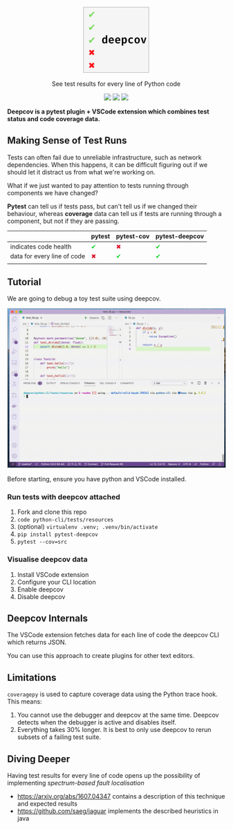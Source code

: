 <p align="center">
  <img width="150" src="docs/icon.png" style="border: 1px solid rgba(0,0,0,0.3)" />
</p>
<p align="center">See test results for every line of Python code

</p>
<p align="center">
  <a href="https://pypi.org/project/pytest-deepcov"><img src="https://img.shields.io/pypi/pyversions/pytest-deepcov?logo=python&logoColor=white" /></a>
  <a href="https://pypi.org/project/pytest-deepcov"><img src="https://img.shields.io/pypi/v/pytest-deepcov?logo=python&logoColor=white" /></a>
  <a href="https://twitter.com/treebeardtech"><img src="https://img.shields.io/static/v1?label=twitter&message=follow&color=blue&logo=twitter" /></a>
</p>

**Deepcov is a pytest plugin + VSCode extension which combines test status and code coverage data.**


<!-- Deepcov combines test results with code coverage data to help you understand the root cause of failures. -->

## Making Sense of Test Runs

Tests can often fail due to unreliable infrastructure, such as network dependencies. When this happens, it can be difficult figuring out if we should let it distract us from what we're working on.

What if we just wanted to pay attention to tests running through components we have changed?

**Pytest** can tell us if tests pass, but can't tell us if we changed their behaviour, whereas **coverage** data can tell us if tests are running through a component, but not if they are passing.


|                             | pytest | pytest-cov | pytest-deepcov |
|-----------------------------|--------|------------|----------------|
| indicates code health       | <span style="color: #00CE1C">✔</span>      | <span style="color: #DF0E25">✖</span>          | <span style="color: #00CE1C">✔</span>              |
| data for every line of code | <span style="color: #DF0E25">✖</span>      | <span style="color: #00CE1C">✔</span>          | <span style="color: #00CE1C">✔</span>              |
|                             |        |            |                |

## Tutorial

We are going to debug a toy test suite using deepcov.

<p align="center">
  <img width="550" src="docs/demo.gif" style="border: 1px solid rgba(0,0,0,0.3)" />
</p>

Before starting, ensure you have python and VSCode installed.
### Run tests with deepcov attached
1. Fork and clone this repo
1. `code python-cli/tests/resources`
1. (optional) `virtualenv .venv; .venv/bin/activate`
1. `pip install pytest-deepcov`
1. `pytest --cov=src`

### Visualise deepcov data
1. Install VSCode extension
1. Configure your CLI location
1. Enable deepcov
1. Disable deepcov

## Deepcov Internals

The VSCode extension fetches data for each line of code the deepcov CLI which returns JSON.

You can use this approach to create plugins for other text editors.

## Limitations

`coveragepy` is used to capture coverage data using the Python trace hook. This means:
1. You cannot use the debugger and deepcov at the same time. Deepcov detects when the debugger is active and disables itself.
1. Everything takes 30% longer. It is best to only use deepcov to rerun subsets of a failing test suite.
## Diving Deeper

Having test results for every line of code opens up the possibility of implementing *spectrum-based fault localisation*
- https://arxiv.org/abs/1607.04347 contains a description of this technique and expected results
- https://github.com/saeg/jaguar implements the described heuristics in java
